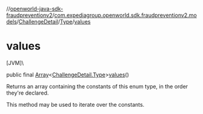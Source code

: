 //[openworld-java-sdk-fraudpreventionv2](../../../../index.md)/[com.expediagroup.openworld.sdk.fraudpreventionv2.models](../../index.md)/[ChallengeDetail](../index.md)/[Type](index.md)/[values](values.md)

# values

[JVM]\

public final [Array](https://kotlinlang.org/api/latest/jvm/stdlib/kotlin/-array/index.html)&lt;[ChallengeDetail.Type](index.md)&gt;[values](values.md)()

Returns an array containing the constants of this enum type, in the order they're declared.

This method may be used to iterate over the constants.
